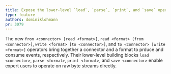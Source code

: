 ```yaml
---
title: Expose the lower-level `load`, `parse`, `print`, and `save` operators
type: feature
authors: dominiklohmann
pr: 3079
---
```


The new `from <connector> [read <format>]`, `read <format> [from <connector>]`,
`write <format> [to <connector>]`, and `to <connector> [write <format>]`
operators bring together a connector and a format to prduce and consume events,
respectively. Their lower-level building blocks `load <connector>`, `parse
<format>`, `print <format>`, and `save <connector>` enable expert users to
operate on raw byte streams directly.
